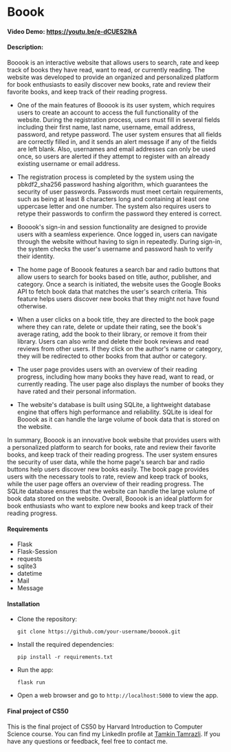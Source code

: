 # Boook
#### Video Demo:  https://youtu.be/e-dCUES2IkA

#### Description:

Booook is an interactive website that allows users to search, rate and keep track of books they have read, want to read, or currently reading. The website was developed to provide an organized and personalized platform for book enthusiasts to easily discover new books, rate and review their favorite books, and keep track of their reading progress.

- One of the main features of Booook is its user system, which requires users to create an account to access the full functionality of the website. During the registration process, users must fill in several fields including their first name, last name, username, email address, password, and retype password. The user system ensures that all fields are correctly filled in, and it sends an alert message if any of the fields are left blank. Also, usernames and email addresses can only be used once, so users are alerted if they attempt to register with an already existing username or email address.

- The registration process is completed by the system using the pbkdf2_sha256 password hashing algorithm, which guarantees the security of user passwords. Passwords must meet certain requirements, such as being at least 8 characters long and containing at least one uppercase letter and one number. The system also requires users to retype their passwords to confirm the password they entered is correct.

 - Booook's sign-in and session functionality are designed to provide users with a seamless experience. Once logged in, users can navigate through the website without having to sign in repeatedly. During sign-in, the system checks the user's username and password hash to verify their identity.

- The home page of Booook features a search bar and radio buttons that allow users to search for books based on title, author, publisher, and category. Once a search is initiated, the website uses the Google Books API to fetch book data that matches the user's search criteria. This feature helps users discover new books that they might not have found otherwise.

- When a user clicks on a book title, they are directed to the book page where they can rate, delete or update their rating, see the book's average rating, add the book to their library, or remove it from their library. Users can also write and delete their book reviews and read reviews from other users. If they click on the author's name or category, they will be redirected to other books from that author or category.

- The user page provides users with an overview of their reading progress, including how many books they have read, want to read, or currently reading. The user page also displays the number of books they have rated and their personal information.

- The website's database is built using SQLite, a lightweight database engine that offers high performance and reliability. SQLite is ideal for Booook as it can handle the large volume of book data that is stored on the website.

In summary, Booook is an innovative book website that provides users with a personalized platform to search for books, rate and review their favorite books, and keep track of their reading progress. The user system ensures the security of user data, while the home page's search bar and radio buttons help users discover new books easily. The book page provides users with the necessary tools to rate, review and keep track of books, while the user page offers an overview of their reading progress. The SQLite database ensures that the website can handle the large volume of book data stored on the website. Overall, Booook is an ideal platform for book enthusiasts who want to explore new books and keep track of their reading progress.

#### Requirements

- Flask
- Flask-Session
- requests
- sqlite3
- datetime
- Mail
- Message

#### Installation

- Clone the repository:

    ```git clone https://github.com/your-username/booook.git```


- Install the required dependencies:

    ```pip install -r requirements.txt```

- Run the app:

    ```flask run```

- Open a web browser and go to `http://localhost:5000` to view the app.


#### Final project of CS50

This is the final project of CS50 by Harvard Introduction to Computer Science course. You can find my LinkedIn profile at [Tamkin Tamrazli](https://www.linkedin.com/in/tamkintamraz/). If you have any questions or feedback, feel free to contact me.